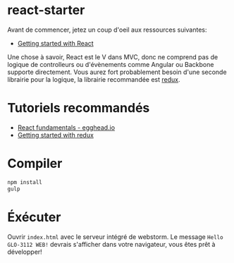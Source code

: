 # react-starter

Avant de commencer, jetez un coup d'oeil aux ressources suivantes:
* [Getting started with React](https://facebook.github.io/react/docs/getting-started.html)

Une chose à savoir, React est le V dans MVC, donc ne comprend pas de logique de controlleurs ou d'évènements comme Angular ou Backbone supporte directement. Vous aurez fort probablement besoin d'une seconde librairie pour la logique, la librairie recommandée est [redux](http://redux.js.org/).

# Tutoriels recommandés
* [React fundamentals - egghead.io](https://egghead.io/courses/react-fundamentals)
* [Getting started with redux](https://egghead.io/courses/getting-started-with-redux)

# Compiler

```sh
npm install
gulp
```

# Éxécuter

Ouvrir `index.html` avec le serveur intégré de webstorm.
Le message `Hello GLO-3112 WEB!` devrais s'afficher dans votre navigateur, vous êtes prêt à développer!


